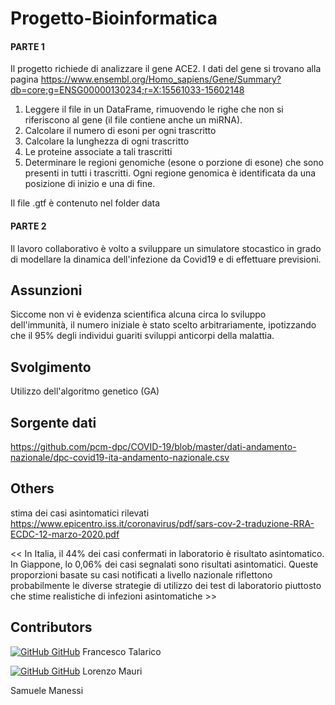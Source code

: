 # Progetto-Bioinformatica


#### PARTE 1

Il progetto richiede di analizzare il gene ACE2. I dati del gene si trovano alla pagina https://www.ensembl.org/Homo_sapiens/Gene/Summary?db=core;g=ENSG00000130234;r=X:15561033-15602148 

1. Leggere il file in un DataFrame, rimuovendo le righe che non si riferiscono al gene (il file contiene anche un miRNA).
2. Calcolare il numero di esoni per ogni trascritto
3. Calcolare la lunghezza di ogni trascritto
4. Le proteine associate a tali trascritti
5. Determinare le regioni genomiche (esone o porzione di esone) che sono presenti in tutti i trascritti. Ogni regione genomica è identificata da una posizione di inizio e una di fine.

Il file .gtf è contenuto nel folder data 


#### PARTE 2 

Il lavoro collaborativo è volto a sviluppare un simulatore stocastico in grado di modellare la dinamica dell'infezione da Covid19 e di effettuare previsioni.

## Assunzioni
Siccome non vi è evidenza scientifica alcuna circa lo sviluppo dell'immunità, il numero iniziale è stato scelto arbitrariamente, ipotizzando che il 95% degli individui guariti sviluppi anticorpi della malattia.

## Svolgimento 

Utilizzo dell'algoritmo genetico (GA)

## Sorgente dati 

https://github.com/pcm-dpc/COVID-19/blob/master/dati-andamento-nazionale/dpc-covid19-ita-andamento-nazionale.csv


## Others 
stima dei casi asintomatici rilevati
https://www.epicentro.iss.it/coronavirus/pdf/sars-cov-2-traduzione-RRA-ECDC-12-marzo-2020.pdf

<< In Italia, il 44% dei casi confermati in laboratorio è risultato asintomatico. In Giappone, lo 0,06% dei casi segnalati sono risultati asintomatici. Queste proporzioni basate su casi notificati a livello nazionale riflettono probabilmente le diverse strategie di utilizzo dei test di laboratorio piuttosto che stime realistiche di infezioni asintomatiche >>


## Contributors 
[![GitHub](https://i.stack.imgur.com/tskMh.png) GitHub](https://github.com/fratalar/) Francesco Talarico

[![GitHub](https://i.stack.imgur.com/tskMh.png) GitHub](https://github.com/LorenzoMauri) Lorenzo Mauri

Samuele Manessi

